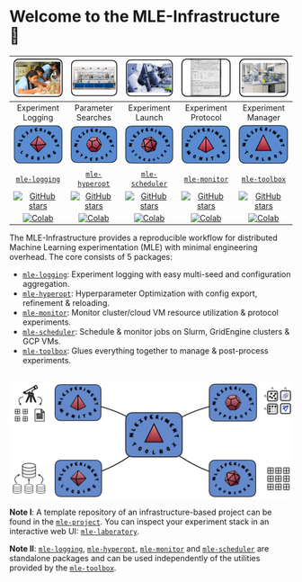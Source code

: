 # Welcome to the MLE-Infrastructure 🔬

|<img src="images/logos/lab_logging.png" alt="drawing" width="120"/>|  <img src="images/logos/lab_automation.png" alt="drawing" width="120"/> |  <img src="images/logos/lab_management.png" alt="drawing" width="120"/> | <img src="images/logos/lab_protocol.png" alt="drawing" width="120"/> | <img src="images/logos/lab_workspace.png" alt="drawing" width="120"/> |
|:----:|:----: |:----: |:----:| :----:|
| Experiment Logging | Parameter Searches | Experiment Launch  | Experiment Protocol | Experiment Manager |
|<img src="images/logos/logging.png" alt="drawing" width="120"/>|  <img src="images/logos/hyperopt.png" alt="drawing" width="120"/> | <img src="images/logos/scheduler.png" alt="drawing" width="120"/> | <img src="images/logos/monitor.png" alt="drawing" width="120"/> | <img src="images/logos/toolbox.png" alt="drawing" width="120"/> |
| [`mle-logging`](https://github.com/mle-infrastructure/mle-logging) | [`mle-hyperopt`](https://github.com/mle-infrastructure/mle-hyperopt) | [`mle-scheduler`](https://github.com/mle-infrastructure/mle-scheduler) | [`mle-monitor`](https://github.com/mle-infrastructure/mle-monitor)  | [`mle-toolbox`](https://github.com/mle-infrastructure/mle-toolbox) |
| [![GitHub stars](https://img.shields.io/github/stars/mle-infrastructure/mle-logging.svg?style=social)](https://GitHub.com/mle-infrastructure/mle-logging/stargazers/) | [![GitHub stars](https://img.shields.io/github/stars/mle-infrastructure/mle-hyperopt.svg?style=social)](https://GitHub.com/mle-infrastructure/mle-hyperopt/stargazers/) | [![GitHub stars](https://img.shields.io/github/stars/mle-infrastructure/mle-scheduler.svg?style=social)](https://GitHub.com/mle-infrastructure/mle-scheduler/stargazers/)  | [![GitHub stars](https://img.shields.io/github/stars/mle-infrastructure/mle-monitor.svg?style=social)](https://GitHub.com/mle-infrastructure/mle-monitor/stargazers/) |  [![GitHub stars](https://img.shields.io/github/stars/mle-infrastructure/mle-toolbox.svg?style=social)](https://GitHub.com/mle-infrastructure/mle-toolbox/stargazers/) |
[![Colab](https://colab.research.google.com/assets/colab-badge.svg)](https://colab.research.google.com/github/mle-infrastructure/mle-logging/blob/main/examples/getting_started.ipynb) | [![Colab](https://colab.research.google.com/assets/colab-badge.svg)](https://colab.research.google.com/github/mle-infrastructure/mle-hyperopt/blob/main/examples/getting_started.ipynb) | [![Colab](https://colab.research.google.com/assets/colab-badge.svg)](https://colab.research.google.com/github/mle-infrastructure/mle-scheduler/blob/main/examples/getting_started.ipynb) | [![Colab](https://colab.research.google.com/assets/colab-badge.svg)](https://colab.research.google.com/github/mle-infrastructure/mle-monitor/blob/main/examples/getting_started.ipynb) |  [![Colab](https://colab.research.google.com/assets/colab-badge.svg)](https://colab.research.google.com/github/mle-infrastructure/mle-toolbox/blob/main/notebooks/getting_started.ipynb) |

The MLE-Infrastructure provides a reproducible workflow for distributed Machine Learning experimentation (MLE) with minimal engineering overhead. The core consists of 5 packages:

- [`mle-logging`](https://github.com/mle-infrastructure/mle-logging): Experiment logging with easy multi-seed and configuration aggregation.
- [`mle-hyperopt`](https://github.com/mle-infrastructure/mle-hyperopt): Hyperparameter Optimization with config export, refinement & reloading.
- [`mle-monitor`](https://github.com/mle-infrastructure/mle-monitor): Monitor cluster/cloud VM resource utilization & protocol experiments.
- [`mle-scheduler`](https://github.com/mle-infrastructure/mle-scheduler): Schedule & monitor jobs on Slurm, GridEngine clusters & GCP VMs.
- [`mle-toolbox`](https://github.com/mle-infrastructure/mle-toolbox): Glues everything together to manage & post-process experiments.

<br>
<a href="images/logo_overview.png"><img src="images/logo_overview.png" width="780" align="center" /></a>
<br>

**Note I**: A template repository of an infrastructure-based project can be found in the [`mle-project`](https://github.com/mle-infrastructure/mle-project). You can inspect your experiment stack in an interactive web UI: [`mle-laboratory`](https://github.com/mle-infrastructure/mle-laboratory).

**Note II**: [`mle-logging`](https://github.com/mle-infrastructure/mle-logging), [`mle-hyperopt`](https://github.com/mle-infrastructure/mle-hyperopt), [`mle-monitor`](https://github.com/mle-infrastructure/mle-monitor) and [`mle-scheduler`](https://github.com/mle-infrastructure/mle-scheduler) are standalone packages and can be used independently of the utilities provided by the [`mle-toolbox`](https://github.com/mle-infrastructure/mle-toolbox).

